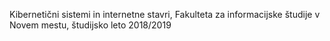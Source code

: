 Kibernetični sistemi in internetne stavri, Fakulteta za informacijske študije v Novem mestu, študijsko leto 2018/2019
